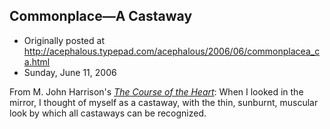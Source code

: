 ## Commonplace—A Castaway

 * Originally posted at http://acephalous.typepad.com/acephalous/2006/06/commonplacea_ca.html
 * Sunday, June 11, 2006



From M. John Harrison's [_The Course of the Heart_](http://www.amazon.com/exec/obidos/ASIN/1892389975/diesekoschmar-20):
When I looked in the mirror, I thought of myself as a castaway, with the thin, sunburnt, muscular look by which all castaways can be recognized.
		
